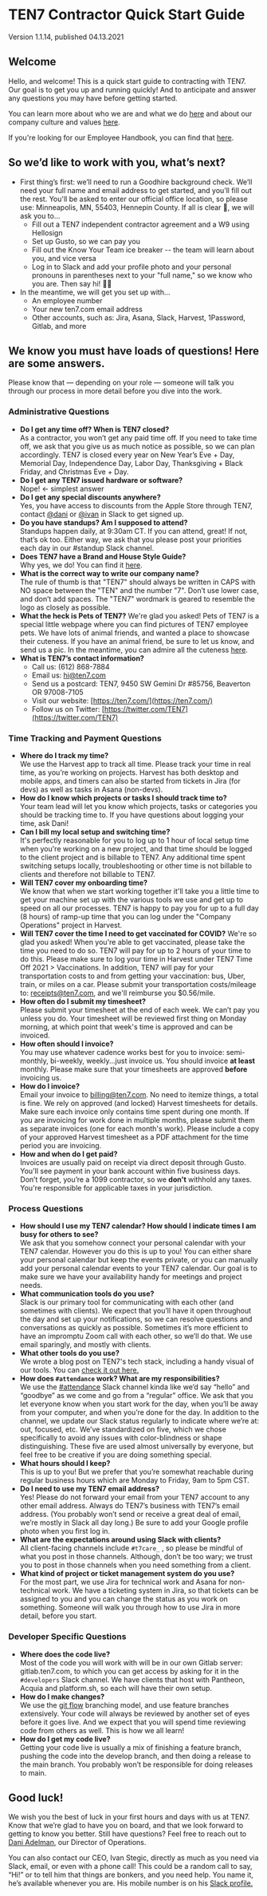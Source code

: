 # TEN7 Contractor Quick Start Guide
Version 1.1.14, published 04.13.2021

## Welcome

Hello, and welcome! This is a quick start guide to contracting with TEN7.  Our goal is to get you up and running quickly! And to anticipate and answer any questions you may have before getting started.

You can learn more about who we are and what we do  [here](https://handbook.ten7.com/020-who-we-are/) and about our company culture and values [here](https://handbook.ten7.com/030-our-culture/). 

If you're looking for our Employee Handbook, you can find that [here](https://handbook.ten7.com/). 

## So we’d like to work with you, what’s next?

*   First thing’s first: we’ll need to run a Goodhire background check. We’ll need your full name and email address to get started, and you’ll fill out the rest. You'll be asked to enter our official office location, so please use: Minneapolis, MN, 55403, Hennepin County. If all is clear 🤞, we will ask you to...
    *   Fill out a TEN7 independent contractor agreement and a W9 using Hellosign
    *   Set up Gusto, so we can pay you
    *   Fill out the Know Your Team ice breaker -- the team will learn about you, and vice versa
    *   Log in to Slack and add your profile photo and your personal pronouns in parentheses next to your "full name," so we know who you are. Then say hi! 👋🏻
*   In the meantime, we will get you set up with... 
    *   An employee number
    *   Your new ten7.com email address 
    *   Other accounts, such as: Jira, Asana, Slack, Harvest, 1Password, Gitlab, and more


## We know you must have loads of questions! Here are some answers. 

Please know that — depending on your role — someone will talk you through our process in more detail before you dive into the work. 


### Administrative Questions



- **Do I get any time off? When is TEN7 closed?**  
As a contractor, you won’t get any paid time off. If you need to take time off, we ask that you give us as much notice as possible, so we can plan accordingly. TEN7 is closed every year on New Year’s Eve + Day, Memorial Day, Independence Day, Labor Day, Thanksgiving + Black Friday, and Christmas Eve + Day.
- **Do I get any TEN7 issued hardware or software?**  
Nope! ← simplest answer
- **Do I get any special discounts anywhere?**  
Yes, you have access to discounts from the Apple Store through TEN7, contact [@dani](https://ten7.slack.com/team/UKEQ8DH9T) or [@ivan](https://ten7.slack.com/team/U02FLV1A0) in Slack to get signed up.
- **Do you have standups? Am I supposed to attend?**  
Standups happen daily, at 9:30am CT. If you can attend, great! If not, that’s ok too. Either way, we ask that you please post your priorities each day in our #standup Slack channel.
- **Does TEN7 have a Brand and House Style Guide?**  
Why yes, we do! You can find it [here](https://docs.google.com/document/d/1nnrddeZrnxrE_J7nycWva9d42q3NZ6zAv2fHBbaeXHk/edit).
- **What is the correct way to write our company name?**  
The rule of thumb is that "TEN7" should always be written in CAPS with NO space between the "TEN" and the number "7". Don’t use lower case, and don’t add spaces. The "TEN7" wordmark is geared to resemble the logo as closely as possible.
- **What the heck is Pets of TEN7?**
We're glad you asked! Pets of TEN7 is a special little webpage where you can find pictures of TEN7 employee pets. We have lots of animal friends, and wanted a place to showcase their cuteness. If you have an animal friend, be sure to let us know, and send us a pic. In the meantime, you can admire all the cuteness [here](https://pets.ten7.com/).
- **What is TEN7’s contact information?**
    *   Call us: (612) 868-7884
    *   Email us: [hi@ten7.com](mailto:hi@ten7.com)
    *   Send us a postcard: TEN7, 9450 SW Gemini Dr #85756, Beaverton OR 97008-7105
    *   Visit our website: [https://ten7.com/](https://ten7.com/)
    *   Follow us on Twitter: [https://twitter.com/TEN7](https://twitter.com/TEN7)



### Time Tracking and Payment Questions


- **Where do I track my time?**  
We use the Harvest app to track all time. Please track your time in real time, as you’re working on projects. Harvest has both desktop and mobile apps, and timers can also be started from tickets in Jira (for devs) as well as tasks in Asana (non-devs).
- **How do I know which projects or tasks I should track time to?**  
Your team lead will let you know which projects, tasks or categories you should be tracking time to. If you have questions about logging your time, ask Dani!
- **Can I bill my local setup and switching time?**  
It's perfectly reasonable for you to log up to 1 hour of local setup time when you're working on a new project, and that time should be logged to the client project and is billable to TEN7. Any additional time spent switching setups locally, troubleshooting or other time is not billable to clients and therefore not billable to TEN7.  
- **Will TEN7 cover my onboarding time?**  
We know that when we start working together it'll take you a little time to get your machine set up with the various tools we use and get up to speed on all our    processes. TEN7 is happy to pay you for up to a full day (8 hours) of ramp-up time that you can log under the "Company Operations" project in Harvest.
- **Will TEN7 cover the time I need to get vaccinated for COVID?** 
We're so glad you asked! When you're able to get vaccinated, please take the time you need to do so. TEN7 will pay for up to 2 hours of your time to do this. Please make sure to log your time in Harvest under TEN7 Time Off 2021 > Vaccinations. In addition, TEN7 will pay for your transportation costs to and from getting your vaccination: bus, Uber, train, or miles on a car. Please submit your transportation costs/mileage to: receipts@ten7.com, and we'll reimburse you $0.56/mile. 
- **How often do I submit my timesheet?**  
Please submit your timesheet at the end of each week. We can’t pay you unless you do. Your timesheet will be reviewed first thing on Monday morning, at which point that week's time is approved and can be invoiced.
- **How often should I invoice?**  
You may use whatever cadence works best for you to invoice: semi-monthly, bi-weekly, weekly...just invoice us. You should invoice __at least__ monthly. Please make sure that your timesheets are approved __before__ invoicing us.
- **How do I invoice?**  
Email your invoice to [billing@ten7.com](mailto:billing@ten7.com). No need to itemize things, a total is fine. We rely on approved (and locked) Harvest timesheets for details. Make sure each invoice only contains time spent during one month. If you are invoicing for work done in multiple months, please submit them as separate invoices (one for each month's work). Please include a copy of your approved Harvest timesheet as a PDF attachment for the time period you are invoicing.
- **How and when do I get paid?**  
Invoices are usually paid on receipt via direct deposit through Gusto. You'll see payment in your bank account within five business days. Don’t forget, you’re a 1099 contractor, so we **don't** withhold any taxes. You're responsible for applicable taxes in your jurisdiction.


### Process Questions   


- **How should I use my TEN7 calendar? How should I indicate times I am busy for others to see?**  
We ask that you somehow connect your personal calendar with your TEN7 calendar. However you do this is up to you! You can either share your personal calendar but keep the events private, or you can manually add your personal calendar events to your TEN7 calendar. Our goal is to make sure we have your availability handy for meetings and project needs.
- **What communication tools do you use?**  
Slack is our primary tool for communicating with each other (and sometimes with clients). We expect that you’ll have it open throughout the day and set up your notifications, so we can resolve questions and conversations as quickly as possible. Sometimes it’s more efficient to have an impromptu Zoom call with each other, so we’ll do that.  We use email sparingly, and mostly with clients.
- **What other tools do you use?**  
We wrote a blog post on TEN7's tech stack, including a handy visual of our tools. You can [check it out here.](https://ten7.com/blog/post/ten7s-tech-stack)
- **How does `#attendance` work? What are my responsibilities?**  
We use the [#attendance](https://ten7.slack.com/archives/C1LKZENTF) Slack channel kinda like we’d say “hello” and “goodbye” as we come and go from a “regular” office. We ask that you let everyone know when you start work for the day, when you’ll be away from your computer, and when you’re done for the day. In addition to the channel, we update our Slack status regularly to indicate where we’re at: out, focused, etc. We’ve standardized on five, which we chose specifically to avoid any issues with color-blindness or shape distinguishing. These five are used almost universally by everyone, but feel free to be creative if you are doing something special.
- **What hours should I keep?**  
This is up to you! But we prefer that you’re somewhat reachable during regular business hours which are Monday to Friday, 9am to 5pm CST. 
- **Do I need to use my TEN7 email address?**  
Yes! Please do not forward your email from your TEN7 account to any other email address. Always do TEN7’s business with TEN7’s email address. (You probably won’t send or receive a great deal of email, we’re mostly in Slack all day long.) Be sure to add your Google profile photo when you first log in.
- **What are the expectations around using Slack with clients?**  
All client-facing channels include `#t7care_` , so please be mindful of what you post in those channels. Although, don’t be too wary; we trust you to post in those channels when you need something from a client. 
- **What kind of project or ticket management system do you use?**  
For the most part, we use Jira for technical work and Asana for non-technical work. We have a ticketing system in Jira, so that tickets can be assigned to you and you can change the status as you work on something. Someone will walk you through how to use Jira in more detail, before you start. 


### Developer Specific Questions

- **Where does the code live?**  
Most of the code you will work with will be in our own Gitlab server: gitlab.ten7.com, to which you can get access by asking for it in the `#developers` Slack channel. We have clients that host with Pantheon, Acquia and platform.sh, so each will have their own setup.
- **How do I make changes?**  
We use the [git flow](https://nvie.com/posts/a-successful-git-branching-model/) branching model, and use feature branches extensively. Your code will always be reviewed by another set of eyes before it goes live. And we expect that you will spend time reviewing code from others as well. This is how we all learn!
- **How do I get my code live?**  
Getting your code live is usually a mix of finishing a feature branch, pushing the code into the develop branch, and then doing a release to the main branch. You probably won’t be responsible for doing releases to main.


## Good luck!

We wish you the best of luck in your first hours and days with us at TEN7. Know that we’re glad to have you on board, and that we look forward to getting to know you better. Still have questions? Feel free to reach out to [Dani Adelman](https://ten7.slack.com/team/UKEQ8DH9T), our Director of Operations. 

You can also contact our CEO, Ivan Stegic, directly as much as you need via Slack, email, or even with a phone call! This could be a random call to say, “Hi!” or to tell him that things are bonkers, and you need help. You name it, he’s available whenever you are. His mobile number is on his [Slack profile.](https://ten7.slack.com/team/U02FLV1A0)
